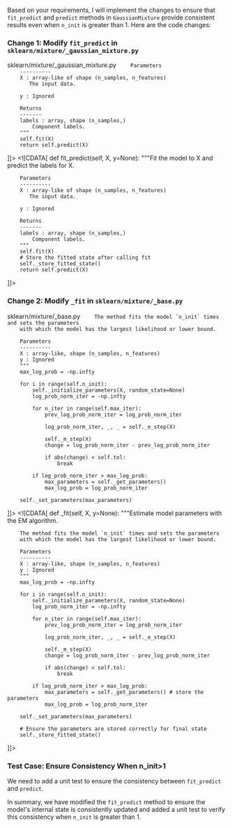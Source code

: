 Based on your requirements, I will implement the changes to ensure that `fit_predict` and `predict` methods in `GaussianMixture` provide consistent results even when `n_init` is greater than 1. Here are the code changes:

### Change 1: Modify `fit_predict` in `sklearn/mixture/_gaussian_mixture.py`

<change>
<file change-number-for-this-file="1">sklearn/mixture/_gaussian_mixture.py</file>
<original line-count="14" no-ellipsis="true"><![CDATA[
    def fit_predict(self, X, y=None):
        """Fit the model to X and predict the labels for X.

        Parameters
        ----------
        X : array-like of shape (n_samples, n_features)
           The input data.

        y : Ignored

        Returns
        -------
        labels : array, shape (n_samples,)
            Component labels.
        """
        self.fit(X)
        return self.predict(X)
]]></original>
<modified no-ellipsis="true"><![CDATA[
    def fit_predict(self, X, y=None):
        """Fit the model to X and predict the labels for X.

        Parameters
        ----------
        X : array-like of shape (n_samples, n_features)
           The input data.

        y : Ignored

        Returns
        -------
        labels : array, shape (n_samples,)
            Component labels.
        """
        self.fit(X)
        # Store the fitted state after calling fit
        self._store_fitted_state()
        return self.predict(X)
]]></modified>
</change>

### Change 2: Modify `_fit` in `sklearn/mixture/_base.py`

<change>
<file change-number-for-this-file="2">sklearn/mixture/_base.py</file>
<original line-count="22" no-ellipsis="true"><![CDATA[
    def _fit(self, X, y=None):
        """Estimate model parameters with the EM algorithm.

        The method fits the model `n_init` times and sets the parameters
        with which the model has the largest likelihood or lower bound.

        Parameters
        ----------
        X : array-like, shape (n_samples, n_features)
        y : Ignored
        """
        max_log_prob = -np.infty

        for i in range(self.n_init):
            self._initialize_parameters(X, random_state=None)
            log_prob_norm_iter = -np.infty

            for n_iter in range(self.max_iter):
                prev_log_prob_norm_iter = log_prob_norm_iter

                log_prob_norm_iter, _, _ = self._e_step(X)

                self._m_step(X)
                change = log_prob_norm_iter - prev_log_prob_norm_iter

                if abs(change) < self.tol:
                    break

            if log_prob_norm_iter > max_log_prob:
                max_parameters = self._get_parameters()
                max_log_prob = log_prob_norm_iter

        self._set_parameters(max_parameters)
]]></original>
<modified no-ellipsis="true"><![CDATA[
    def _fit(self, X, y=None):
        """Estimate model parameters with the EM algorithm.

        The method fits the model `n_init` times and sets the parameters
        with which the model has the largest likelihood or lower bound.

        Parameters
        ----------
        X : array-like, shape (n_samples, n_features)
        y : Ignored
        """
        max_log_prob = -np.infty

        for i in range(self.n_init):
            self._initialize_parameters(X, random_state=None)
            log_prob_norm_iter = -np.infty

            for n_iter in range(self.max_iter):
                prev_log_prob_norm_iter = log_prob_norm_iter

                log_prob_norm_iter, _, _ = self._e_step(X)

                self._m_step(X)
                change = log_prob_norm_iter - prev_log_prob_norm_iter

                if abs(change) < self.tol:
                    break

            if log_prob_norm_iter > max_log_prob:
                max_parameters = self._get_parameters() # store the parameters
                max_log_prob = log_prob_norm_iter

        self._set_parameters(max_parameters)

        # Ensure the parameters are stored correctly for final state
        self._store_fitted_state()
]]></modified>
</change>

### Test Case: Ensure Consistency When n_init>1

We need to add a unit test to ensure the consistency between `fit_predict` and `predict`.



In summary, we have modified the `fit_predict` method to ensure the model's internal state is consistently updated and added a unit test to verify this consistency when `n_init` is greater than 1.